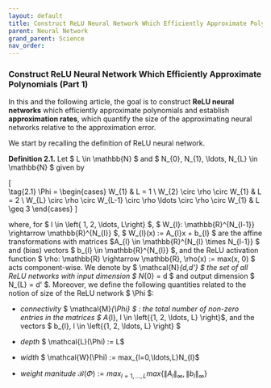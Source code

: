 ```yaml
---
layout: default
title: Construct ReLU Neural Network Which Efficiently Approximate Polynomials (Part 1)
parent: Neural Network
grand_parent: Science
nav_order: 
---
```


### Construct ReLU Neural Network Which Efficiently Approximate Polynomials (Part 1)

In this and the following article, the goal is to construct **ReLU neural networks** which efficiently approximate polynomials and establish **approximation rates**, which quantify the size of the approximating neural networks relative to the approximation error. 

We start by recalling the definition of ReLU neural network. 

**Definition 2.1.** Let $ L \in \mathbb{N} $ and $ N_{0}, N_{1}, \ldots, N_{L} \in \mathbb{N} $ given by

\[  
    \tag{2.1}
    \Phi = 
    \begin{cases} 
      W_{1} & L = 1 \\
      W_{2} \circ \rho \circ W_{1} & L = 2 \\
      W_{L} \circ \rho \circ W_{L-1} \circ \rho \ldots \circ \rho \circ W_{1} & L \geq 3
   \end{cases}
\] 

where, for $ l \in \left\{ 1, 2, \ldots, L\right\} $, $ W_{l}: \mathbb{R}^{N_{l-1}} \rightarrow \mathbb{R}^{N_{l}} $, $ W_{l}(x) := A_{l}x + b_{l} $ are the affine transformations with matrices $A_{l} \in \mathbb{R}^{N_{l} \times N_{l-1}} $ and (bias) vectors $ b_{l} \in \mathbb{R}^{N_{l}} $, and the ReLU activation function $ \rho: \mathbb{R} \rightarrow \mathbb{R}, \rho(x) := max(x, 0) $ acts component-wise. We denote by $ \mathcal{N}_{d,d'} $ the set of all ReLU networks with input dimension $ N_{0} = d $ and output dimension $ N_{L} = d' $. Moreover, we define the following quantities related to the notion of size of the ReLU network $ \Phi $:

- *connectivity* $ \mathcal{M}_{\Phi} $ : the total number of non-zero entries in the matrices $ A_{l}, l \in \left\{{1, 2, \ldots, L} \right\}$, and the vectors $ b_{l}, l \in \left\{{1, 2, \ldots, L} \right\} $

- *depth* $ \mathcal{L}(\Phi) := L$

- *width* $ \mathcal{W}(\Phi) := max_{l=0,\ldots,L}N_{l}$

- *weight manitude* $\mathcal{B}(\Phi) := max_{l=1,\ldots,L} max\left\{\left\| A_{l}\right\|_{\infty},\left\|b_{l}\right\|_{\infty}\right\}$

